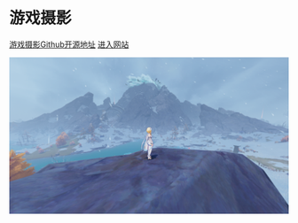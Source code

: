 # 游戏摄影

[游戏摄影Github开源地址](https://github.com/zhaoolee/gp/)
[进入网站](README)

<!-- 背景图片 -->

![](./_media/bg.png)
